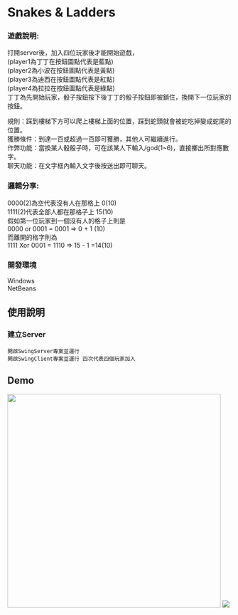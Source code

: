 # Snakes & Ladders

### 遊戲說明:  
打開server後，加入四位玩家後才能開始遊戲，  
(player1為丁丁在按鈕圖點代表是藍點)  
(player2為小波在按鈕圖點代表是黃點)  
(player3為迪西在按鈕圖點代表是紅點)  
(player4為拉拉在按鈕圖點代表是綠點)  
丁丁為先開始玩家，骰子按鈕按下後丁丁的骰子按鈕即被鎖住，換開下一位玩家的按鈕。  
  
規則：踩到樓梯下方可以爬上樓梯上面的位置，踩到蛇頭就會被蛇吃掉變成蛇尾的位置。  
獲勝條件：到達一百或超過一百即可獲勝，其他人可繼續進行。  
作弊功能：當換某人骰骰子時，可在該某人下輸入/god(1~6)，直接擲出所對應數字。  
聊天功能：在文字框內輸入文字後按送出即可聊天。  
  
### 邏輯分享:  
0000(2)為空代表沒有人在那格上 0(10)  
1111(2)代表全部人都在那格子上 15(10)  
假如第一位玩家到一個沒有人的格子上則是  
0000 or 0001 = 0001  =>  0 + 1 (10)  
而離開的格字則為  
1111 Xor 0001 = 1110 => 15 - 1 =14(10)  
  
### 開發環境
Windows  
NetBeans  

## 使用說明
### 建立Server
	開啟SwingServer專案並運行
	開啟SwingClient專案並運行 四次代表四個玩家加入


## Demo
<img src="https://i.imgur.com/69qD29Y.png" width="480">

<img src="https://i.imgur.com/cuk3BKQ.png" >
